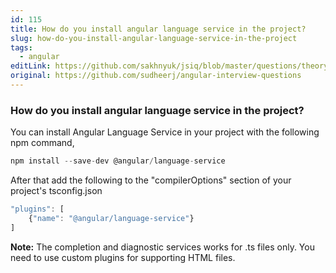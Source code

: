 ```yaml
---
id: 115
title: How do you install angular language service in the project?
slug: how-do-you-install-angular-language-service-in-the-project
tags:
  - angular
editLink: https://github.com/sakhnyuk/jsiq/blob/master/questions/theory/angular/115.md
original: https://github.com/sudheerj/angular-interview-questions
---
```


### How do you install angular language service in the project?

You can install Angular Language Service in your project with the following npm command,

```javascript
npm install --save-dev @angular/language-service
```

After that add the following to the "compilerOptions" section of your project's tsconfig.json

```javascript
"plugins": [
    {"name": "@angular/language-service"}
]
```

**Note:** The completion and diagnostic services works for .ts files only. You need to use custom plugins for supporting HTML files.